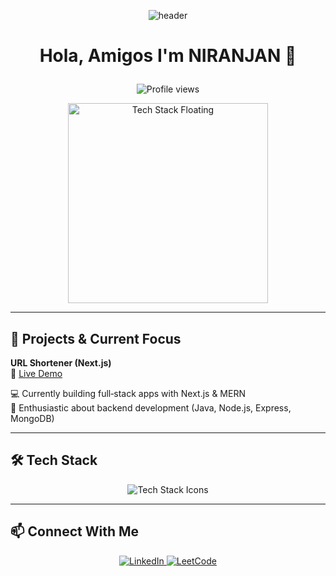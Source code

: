 <!-- Animated Header -->
<p align="center">
  <img src="https://capsule-render.vercel.app/api?type=waving&color=gradient&height=150&section=header&text=I'm%20STOIC&fontColor=FFFFFF&animation=fadeIn" alt="header"/>
</p>

# <p align="center">Hola, Amigos I'm NIRANJAN 👋</p>

<p align="center">
  <img src="https://komarev.com/ghpvc/?username=niranjan20rc&style=flat-square&color=blue" alt="Profile views"/>
</p>

<!-- Floating Tech GIF -->
<p align="center">
  <img src="./assets/tech.gif" alt="Tech Stack Floating" width="320"/>
</p>

---

## 🚀 Projects & Current Focus

**URL Shortener (Next.js)**  
🔗 [Live Demo](https://ns-url.vercel.app)

💻 Currently building full‑stack apps with Next.js & MERN  
🎯 Enthusiastic about backend development (Java, Node.js, Express, MongoDB)

---

## 🛠️ Tech Stack

<p align="center">
  <img src="https://skillicons.dev/icons?i=html,css,js,ts,react,nodejs,express,mongodb,nextjs&theme=light" alt="Tech Stack Icons"/>
</p>

---

## 📫 Connect With Me

<p align="center">
  <a href="https://www.linkedin.com/in/niranjan-cse/" target="_blank">
    <img src="https://img.shields.io/badge/LinkedIn-Connect-blue?logo=linkedin&style=for-the-badge" alt="LinkedIn"/>
  </a>
  <a href="https://leetcode.com/u/niranjancse2023/" target="_blank">
    <img src="https://img.shields.io/badge/LeetCode-Visit-orange?logo=leetcode&style=for-the-badge" alt="LeetCode"/>
  </a>
</p>
